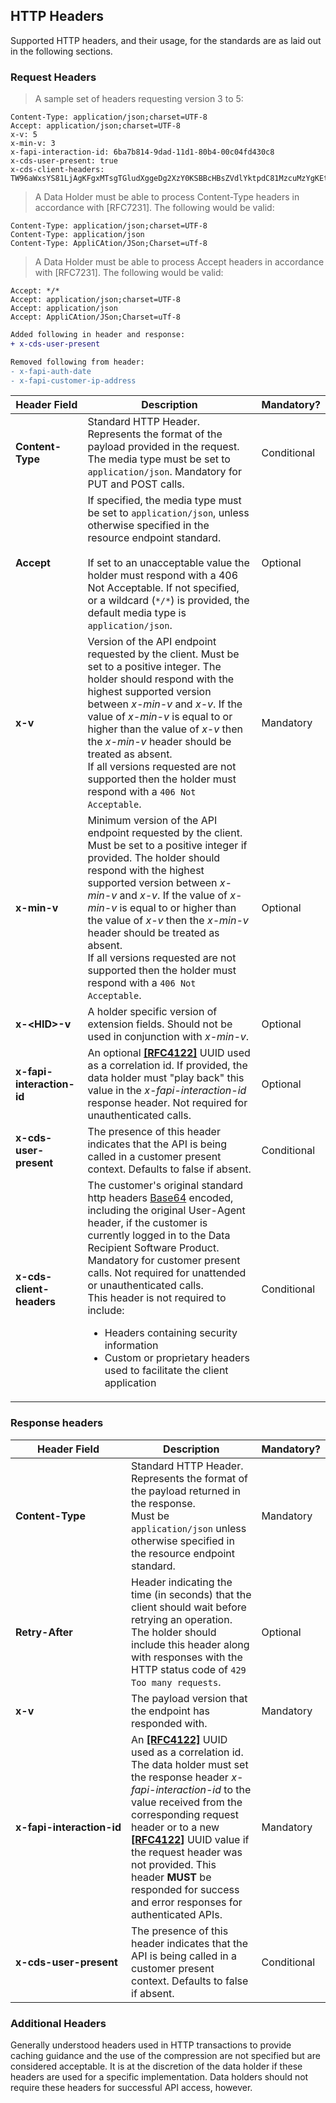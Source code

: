 ## HTTP Headers

Supported HTTP headers, and their usage, for the standards are as laid out in the following sections.

### Request Headers
>A sample set of headers requesting version 3 to 5: 

```
Content-Type: application/json;charset=UTF-8
Accept: application/json;charset=UTF-8
x-v: 5
x-min-v: 3
x-fapi-interaction-id: 6ba7b814-9dad-11d1-80b4-00c04fd430c8
x-cds-user-present: true
x-cds-client-headers: TW96aWxsYS81LjAgKFgxMTsgTGludXggeDg2XzY0KSBBcHBsZVdlYktpdC81MzcuMzYgKEtIVE1MLCBsaWtlIEdlY2tvKSBDaHJvbWUvNzkuMC4zOTQ1Ljg4IFNhZmFyaS81MzcuMzY=
```

>A Data Holder must be able to process Content-Type headers in accordance with [RFC7231]. The following would be valid: 

```
Content-Type: application/json;charset=UTF-8
Content-Type: application/json
Content-Type: AppliCAtion/JSon;Charset=uTf-8
```


>A Data Holder must be able to process Accept headers in accordance with [RFC7231]. The following would be valid: 

```
Accept: */*
Accept: application/json;charset=UTF-8
Accept: application/json
Accept: AppliCAtion/JSon;Charset=uTf-8
```
```diff
Added following in header and response:
+ x-cds-user-present

Removed following from header:
- x-fapi-auth-date 
- x-fapi-customer-ip-address
```
Header Field | Description | Mandatory?
-------------|-------------|-----------
**Content-Type** | Standard HTTP Header. Represents the format of the payload provided in the request. The media type must be set to `application/json`. Mandatory for PUT and POST calls.| Conditional
**Accept** | If specified, the media type must be set to `application/json`, unless otherwise specified in the resource endpoint standard. <br/><br/>If set to an unacceptable value the holder must respond with a 406 Not Acceptable. If not specified, or a wildcard (`*/*`) is provided, the default media type is `application/json`.| Optional
**x-v** | Version of the API endpoint requested by the client. Must be set to a positive integer. The holder should respond with the highest supported version between _x-min-v_ and _x-v_. If the value of _x-min-v_ is equal to or higher than the value of _x-v_ then the _x-min-v_ header should be treated as absent. <br/>If all versions requested are not supported then the holder must respond with a `406 Not Acceptable`. | Mandatory
**x-min-v** | Minimum version of the API endpoint requested by the client. Must be set to a positive integer if provided. The holder should respond with the highest supported version between _x-min-v_ and _x-v_. If the value of _x-min-v_ is equal to or higher than the value of _x-v_ then the _x-min-v_ header should be treated as absent. <br/>If all versions requested are not supported then the holder must respond with a `406 Not Acceptable`. | Optional
**x-&lt;HID&gt;-v** | A holder specific version of extension fields. Should not be used in conjunction with _x-min-v_. | Optional
**x-fapi-interaction-id** | An optional **[[RFC4122]](#nref-RFC4122)** UUID used as a correlation id. If provided, the data holder must "play back" this value in the _x-fapi-interaction-id_ response header. Not required for unauthenticated calls.| Optional
**x-cds-user-present** | The presence of this header indicates that the API is being called in a customer present context. Defaults to false if absent. | Conditional
**x-cds-client-headers** | The customer's original standard http headers [Base64](#common-field-types) encoded, including the original User-Agent header, if the customer is currently logged in to the Data Recipient Software Product. Mandatory for customer present calls. Not required for unattended or unauthenticated calls.<br/>This header is not required to include:<br/><ul><li>Headers containing security information</li><li>Custom or proprietary headers used to facilitate the client application</li></ul>| Conditional

### Response headers
Header Field | Description | Mandatory?
-------------|-------------|-----------
**Content-Type** | Standard HTTP Header. Represents the format of the payload returned in the response.<br/>Must be `application/json` unless otherwise specified in the resource endpoint standard. | Mandatory
**Retry-After** | Header indicating the time (in seconds) that the client should wait before retrying an operation. The holder should include this header along with responses with the HTTP status code of `429 Too many requests`. | Optional
**x-v** | The payload version that the endpoint has responded with. | Mandatory
<span style="white-space: nowrap;">**x-fapi-interaction-id**</span> | An **[[RFC4122]](#nref-RFC4122)** UUID used as a correlation id. The data holder must set the response header _x-fapi-interaction-id_ to the value received from the corresponding request header or to a new **[[RFC4122]](#nref-RFC4122)** UUID value if the request header was not provided. This header **MUST** be responded for success and error responses for authenticated APIs. | Mandatory
**x-cds-user-present** | The presence of this header indicates that the API is being called in a customer present context. Defaults to false if absent. | Conditional

### Additional Headers

Generally understood headers used in HTTP transactions to provide caching guidance and the use of the compression are not specified but are considered acceptable. It is at the discretion of the data holder if these headers are used for a specific implementation. Data holders should not require these headers for successful API access, however.
